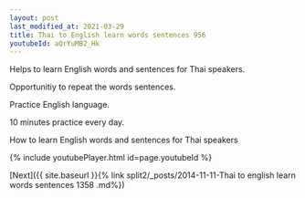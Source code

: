 ```yaml
---
layout: post
last_modified_at: 2021-03-29
title: Thai to English learn words sentences 956 
youtubeId: aQrYuMB2_Hk
---
```

 
 
Helps to learn English words and sentences for Thai speakers.

Opportunitiy to repeat the words sentences. 

Practice English language. 
 
10 minutes practice every day. 
 
How to learn English words and sentences for Thai speakers 
 
{% include youtubePlayer.html id=page.youtubeId %}
 
 
[Next]({{ site.baseurl }}{% link  split2/_posts/2014-11-11-Thai to english learn words sentences 1358 .md%})
 
